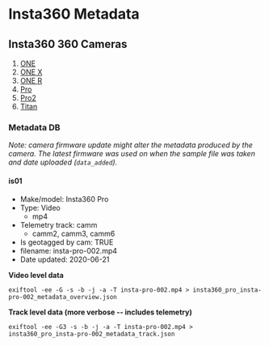 # Insta360 Metadata

## Insta360 360 Cameras

1. [ONE](https://www.insta360.com/product/insta360-one/)
2. [ONE X](https://www.insta360.com/product/insta360-onex/)
3. [ONE R](https://www.insta360.com/product/insta360-oner_1inch-edition)
4. [Pro](https://www.insta360.com/product/insta360-pro/)
5. [Pro2](https://www.insta360.com/product/insta360-pro2/)
6. [Titan](https://www.insta360.com/product/insta360-titan/)

### Metadata DB

_Note: camera firmware update might alter the metadata produced by the camera. The latest firmware was used on when the sample file was taken and date uploaded (`data_added`)._

#### is01

* Make/model: Insta360 Pro
* Type: Video
	- mp4
* Telemetry track: camm
	- camm2, camm3, camm6
* Is geotagged by cam: TRUE
* filename: insta-pro-002.mp4
* Date updated: 2020-06-21

**Video level data**

```
exiftool -ee -G -s -b -j -a -T insta-pro-002.mp4 > insta360_pro_insta-pro-002_metadata_overview.json
```

**Track level data (more verbose -- includes telemetry)**

```
exiftool -ee -G3 -s -b -j -a -T insta-pro-002.mp4 > insta360_pro_insta-pro-002_metadata_track.json
```
